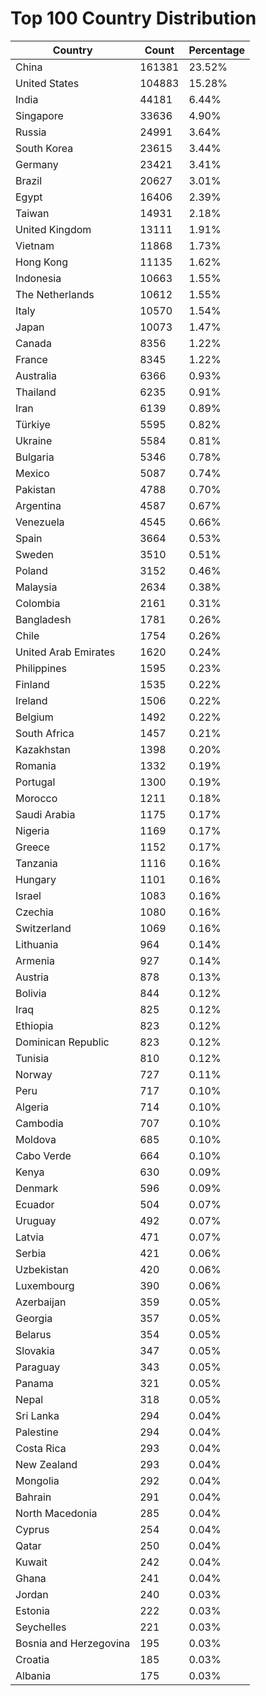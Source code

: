# Top 100 Country Distribution
| Country | Count | Percentage |
|----|----|----|
| China | 161381 | 23.52% |
| United States | 104883 | 15.28% |
| India | 44181 | 6.44% |
| Singapore | 33636 | 4.90% |
| Russia | 24991 | 3.64% |
| South Korea | 23615 | 3.44% |
| Germany | 23421 | 3.41% |
| Brazil | 20627 | 3.01% |
| Egypt | 16406 | 2.39% |
| Taiwan | 14931 | 2.18% |
| United Kingdom | 13111 | 1.91% |
| Vietnam | 11868 | 1.73% |
| Hong Kong | 11135 | 1.62% |
| Indonesia | 10663 | 1.55% |
| The Netherlands | 10612 | 1.55% |
| Italy | 10570 | 1.54% |
| Japan | 10073 | 1.47% |
| Canada | 8356 | 1.22% |
| France | 8345 | 1.22% |
| Australia | 6366 | 0.93% |
| Thailand | 6235 | 0.91% |
| Iran | 6139 | 0.89% |
| Türkiye | 5595 | 0.82% |
| Ukraine | 5584 | 0.81% |
| Bulgaria | 5346 | 0.78% |
| Mexico | 5087 | 0.74% |
| Pakistan | 4788 | 0.70% |
| Argentina | 4587 | 0.67% |
| Venezuela | 4545 | 0.66% |
| Spain | 3664 | 0.53% |
| Sweden | 3510 | 0.51% |
| Poland | 3152 | 0.46% |
| Malaysia | 2634 | 0.38% |
| Colombia | 2161 | 0.31% |
| Bangladesh | 1781 | 0.26% |
| Chile | 1754 | 0.26% |
| United Arab Emirates | 1620 | 0.24% |
| Philippines | 1595 | 0.23% |
| Finland | 1535 | 0.22% |
| Ireland | 1506 | 0.22% |
| Belgium | 1492 | 0.22% |
| South Africa | 1457 | 0.21% |
| Kazakhstan | 1398 | 0.20% |
| Romania | 1332 | 0.19% |
| Portugal | 1300 | 0.19% |
| Morocco | 1211 | 0.18% |
| Saudi Arabia | 1175 | 0.17% |
| Nigeria | 1169 | 0.17% |
| Greece | 1152 | 0.17% |
| Tanzania | 1116 | 0.16% |
| Hungary | 1101 | 0.16% |
| Israel | 1083 | 0.16% |
| Czechia | 1080 | 0.16% |
| Switzerland | 1069 | 0.16% |
| Lithuania | 964 | 0.14% |
| Armenia | 927 | 0.14% |
| Austria | 878 | 0.13% |
| Bolivia | 844 | 0.12% |
| Iraq | 825 | 0.12% |
| Ethiopia | 823 | 0.12% |
| Dominican Republic | 823 | 0.12% |
| Tunisia | 810 | 0.12% |
| Norway | 727 | 0.11% |
| Peru | 717 | 0.10% |
| Algeria | 714 | 0.10% |
| Cambodia | 707 | 0.10% |
| Moldova | 685 | 0.10% |
| Cabo Verde | 664 | 0.10% |
| Kenya | 630 | 0.09% |
| Denmark | 596 | 0.09% |
| Ecuador | 504 | 0.07% |
| Uruguay | 492 | 0.07% |
| Latvia | 471 | 0.07% |
| Serbia | 421 | 0.06% |
| Uzbekistan | 420 | 0.06% |
| Luxembourg | 390 | 0.06% |
| Azerbaijan | 359 | 0.05% |
| Georgia | 357 | 0.05% |
| Belarus | 354 | 0.05% |
| Slovakia | 347 | 0.05% |
| Paraguay | 343 | 0.05% |
| Panama | 321 | 0.05% |
| Nepal | 318 | 0.05% |
| Sri Lanka | 294 | 0.04% |
| Palestine | 294 | 0.04% |
| Costa Rica | 293 | 0.04% |
| New Zealand | 293 | 0.04% |
| Mongolia | 292 | 0.04% |
| Bahrain | 291 | 0.04% |
| North Macedonia | 285 | 0.04% |
| Cyprus | 254 | 0.04% |
| Qatar | 250 | 0.04% |
| Kuwait | 242 | 0.04% |
| Ghana | 241 | 0.04% |
| Jordan | 240 | 0.03% |
| Estonia | 222 | 0.03% |
| Seychelles | 221 | 0.03% |
| Bosnia and Herzegovina | 195 | 0.03% |
| Croatia | 185 | 0.03% |
| Albania | 175 | 0.03% |
